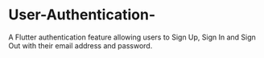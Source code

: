 # User-Authentication-
A Flutter authentication feature allowing users to Sign Up, Sign In and Sign Out with their email address and password.
